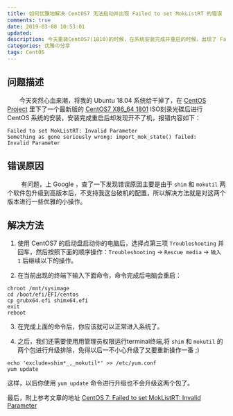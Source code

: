 ```yaml
---
title: 如何优雅地解决 CentOS7 无法启动并出现 Failed to set MokListRT 的错误
comments: true
date: 2019-03-08 10:53:01
updated:
description: 今天重装CentOS7(1810)的时候，在系统安装完成并重启的时候，出现了 Failed to set MokListRT 的错误提示后系统自动关机了，无法正常启动，于是到谷歌找了一下资料，按照大神的提示操作后系统终于可以正常启动了，特此记录下来。
categories: 优雅の分享
tags: CentOS
---
```


## 问题描述

&emsp;&emsp;今天突然心血来潮，将我的 Ubuntu 18.04 系统给干掉了，在 [CentOS Project](https://www.centos.org) 里下了一个最新版的 [CentOS7 X86_64 1801](http://isoredirect.centos.org/centos/7/isos/x86_64/CentOS-7-x86_64-DVD-1810.iso) ISO刻录光碟后进行 CentOS 系统的安装，安装完成重启后却发现开不了机，报错内容如下：
```
Failed to set MokListRT: Invalid Parameter
Something as gone seriously wrong: import_mok_state() failed:
Invalid Parameter
```

## 错误原因
&emsp;&emsp; 有问题，上 Google ，查了一下发现错误原因主要是由于 `shim` 和 `mokutil` 两个软件包升级到高版本后，不支持我这台破机的配置，所以解决方法就是对这两个版本进行一些优雅的小操作。  

## 解决方法
1. 使用 CentOS7 的启动盘启动你的电脑后，选择点第三项 `Troubleshooting` 并回车，然后按照下面的顺序操作：`Troubleshooting` -> `Rescue media` -> `输入 1` 后继续以下的操作。

2. 在当前出现的终端下输入下面命令，命令完成后电脑会重启：
```
chroot /mnt/sysimage
cd /boot/efi/EFI/centos
cp grubx64.efi shimx64.efi
exit
reboot
```

3. 在完成上面的命令后，你应该就可以正常进入系统了。

4. 之后，我们还需要使用用管理员权限运行terminal终端,将  `shim` 和 `mokutil` 的两个包进行升级排除，免得以后一不小心升级了又要重新操作一番 ;)
```
echo 'exclude=shim*_,_mokutil*' >> /etc/yum.conf
yum update
```
这样，以后你使用 `yum update` 命令进行升级也不会升级这两个包了。


最后，附上参考文章的地址 [CentOS 7: Failed to set MokListRT: Invalid Parameter](https://angrysysadmins.tech/index.php/2018/12/grassyloki/centos-7-failed-set-moklistrt/)

  

